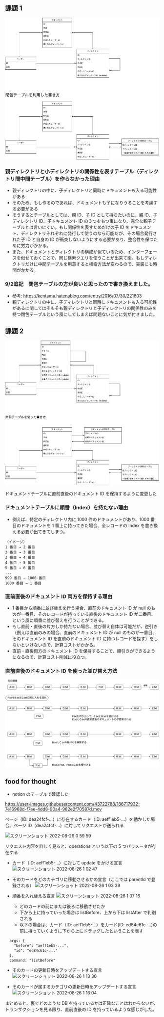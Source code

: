## 課題 1

![image](https://raw.githubusercontent.com/yuikoito/PrAhaChallenge/master/db/db-modeling-3/DB3%20Diagram%20task1.drawio.png)

### 親ディレクトリと小ディレクトリの関係性を表すテーブル（ディレクトリ間中間テーブル）を作らなかった理由

- 親ディレクトリの中に、子ディレクトリと同時にドキュメントも入る可能性がある
- そのため、もし作るのであれば、ドキュメントも子になりうることを考慮する必要がある
- そうするとテーブルとしては、親 ID、子 ID として持ちたいのに、親 ID、子ディレクトリ ID、子ドキュメント ID の３つをもつ事になり、完全な親子テーブルとは言いにくい。もし関係性を表すためだけの子 ID をドキュメント、ディレクトリそれぞれに発行して使うのなら可能だが、その場合発行された子 ID と自身の ID が衝突しないようにする必要があり、整合性を保つために労力がかかる。
- また、ドキュメントとディレクトリの構成が似ているため、インターフェースを似せておくことで、同じ検索クエリを使うことが出来て楽。もしディレクトリだけに中間テーブルを用意すると検索方法が変わるので、実装にも時間がかかる。


### 9/2追記　閉包テーブルの方が良いと思ったので書き換えました。

- 参考: https://kentama.hatenablog.com/entry/2016/07/30/221603
- 親ディレクトリの中に、子ディレクトリと同時にドキュメントも入る可能性があるに関してはそもそも親ディレクトリと子ディレクトリの関係性のみを持つ閉包テーブルという風にしてしまえば問題ないことに気が付きました。

## 課題 2

![image](https://raw.githubusercontent.com/yuikoito/PrAhaChallenge/master/db/db-modeling-3/DB3%20Diagram%20task2.drawio.png)

ドキュメントテーブルに直前直後のドキュメント ID を保持するように変更した

### ドキュメントテーブルに順番（Index）を持たない理由

- 例えば、特定のディレクトリ内に 1000 件のドキュメントがあり、1000 番目のドキュメントを 1 番上に持ってきた場合、全レコードの Index を書き換える必要が出てきてしまう。

```
（イメージ）
1 番目 → 2 番目
2 番目 → 3 番目
3 番目 → 4 番目
4 番目 → 5 番目
5 番目 → 6 番目
...
999 番目 → 1000 番目
1000 番目 → 1 番目
```

### 直前直後のドキュメント ID 両方を保持する理由

- 1 番目から順番に並び替えを行う場合、直前のドキュメント ID が null のものが一番目、そのレコードが持っている直後のドキュメント ID が二番目、という風に順番に並び替えを行うことができる。
- もし直前・直後の片方しか持たない場合、並び替え自体は可能だが、逆引き（例えば直前のみの場合、直前のドキュメント ID が null のものが一番目、そのドキュメント ID を直前のドキュメント ID に持つレコードを探す）をしないといけないので、計算コストがかかる。
- 直前・直後両方のドキュメント ID を保持することで、順引きができるようになるので、計算コスト削減に役立つ。

### 直前直後のドキュメント ID を使った並び替え方法

![image](https://raw.githubusercontent.com/yuikoito/PrAhaChallenge/master/db/db-modeling-3/DB3%20Diagram%20task2-example.drawio.png)

## food for thought

- notion のテーブルで確認した

https://user-images.githubusercontent.com/43722788/186717932-7e16968d-f7ae-4dd8-90a4-982e2f70587d.mov

ページ（ID: dea24fcf-...）に存在するカード（ID: aeff1eb5-...）を動かした場合、ページ ID（dea24fcf-...）に対してリクエストが送られる

![スクリーンショット 2022-08-26 0 59 59](https://user-images.githubusercontent.com/43722788/186717832-84b2e760-4c46-4699-a507-d5e9772a3c7e.png)


リクエスト内容を詳しく見ると、operations という以下の 5 つパラメータが存在する


- カード（ID: aeff1eb5-...）に対して update をかける宣言
![スクリーンショット 2022-08-26 1 02 47](https://user-images.githubusercontent.com/43722788/186717727-6b32a24d-0eb0-4743-8c1e-b6ec023fec26.png)

- そのカードをどのカテゴリに移動させるかの宣言（ここでは parentId で登録される）
![スクリーンショット 2022-08-26 1 03 39](https://user-images.githubusercontent.com/43722788/186717640-3be5cbbf-6294-483d-898f-d4cc4adefed5.png)

- 順番を入れ替える宣言
![スクリーンショット 2022-08-26 1 07 16](https://user-images.githubusercontent.com/43722788/186717604-1f08bdd1-f346-4252-9d30-b2c991c1435e.png)
  - どのカードの前にまたは後ろに移動させたか
  - 下から上に持っていった場合は listBefore、上から下は listAfter で判別される
  - 以下の場合は、カード（ID: aeff1eb5-...）をカード(ID: ed84c61c-...)の前に持っていくように下から上にドラッグしたということを表す

```
  args: {
    "before": "aeff1eb5-...",
    "id": "ed84c61c-..."
  },
  command: "listBefore"
```

- そのカードの更新日時をアップデートする宣言
![スクリーンショット 2022-08-26 1 13 30](https://user-images.githubusercontent.com/43722788/186717548-c18fb183-6015-432c-953d-93986de651df.png)

- そのカードが属するカテゴリの更新日時をアップデートする宣言
![スクリーンショット 2022-08-26 1 16 04](https://user-images.githubusercontent.com/43722788/186717506-aa07bbec-ce42-4183-8107-4d04b145049e.png)

まとめると、裏でどのような DB を持っているかは正確なことはわからないが、トランザクションを見る限り、直前直後の ID を持っているような感じがした。
